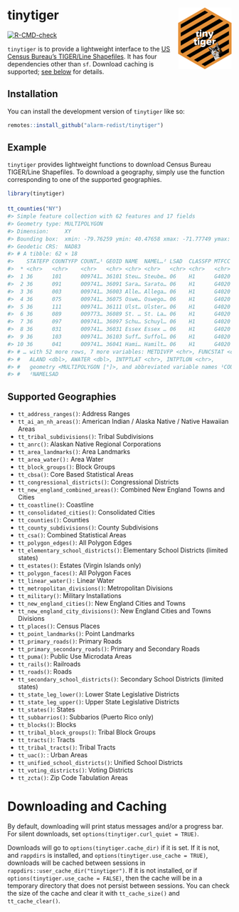 
<!-- README.md is generated from README.Rmd. Please edit that file -->

# tinytiger <a href="https://alarm-redist.github.io/tinytiger/"><img src="man/figures/logo.png" align="right" height="138" /></a>

<!-- badges: start -->

[![R-CMD-check](https://github.com/alarm-redist/tinytiger/actions/workflows/R-CMD-check.yaml/badge.svg)](https://github.com/alarm-redist/tinytiger/actions/workflows/R-CMD-check.yaml)
<!-- badges: end -->

`tinytiger` is to provide a lightweight interface to the [US Census
Bureau’s TIGER/Line
Shapefiles](https://www.census.gov/geographies/mapping-files/time-series/geo/tiger-line-file.html).
It has four dependencies other than `sf`. Download caching is supported;
[see below](#downloading-and-caching) for details.

## Installation

You can install the development version of `tinytiger` like so:

``` r
remotes::install_github("alarm-redist/tinytiger")
```

## Example

`tinytiger` provides lightweight functions to download Census Bureau
TIGER/Line Shapefiles. To download a geography, simply use the function
corresponding to one of the supported geographies.

``` r
library(tinytiger)

tt_counties("NY")
#> Simple feature collection with 62 features and 17 fields
#> Geometry type: MULTIPOLYGON
#> Dimension:     XY
#> Bounding box:  xmin: -79.76259 ymin: 40.47658 xmax: -71.77749 ymax: 45.01586
#> Geodetic CRS:  NAD83
#> # A tibble: 62 × 18
#>    STATEFP COUNTYFP COUNT…¹ GEOID NAME  NAMEL…² LSAD  CLASSFP MTFCC CSAFP CBSAFP
#>  * <chr>   <chr>    <chr>   <chr> <chr> <chr>   <chr> <chr>   <chr> <chr> <chr> 
#>  1 36      101      009741… 36101 Steu… Steube… 06    H1      G4020 236   18500 
#>  2 36      091      009741… 36091 Sara… Sarato… 06    H1      G4020 104   10580 
#>  3 36      003      009741… 36003 Alle… Allega… 06    H1      G4020 <NA>  <NA>  
#>  4 36      075      009741… 36075 Oswe… Oswego… 06    H1      G4020 532   45060 
#>  5 36      111      009741… 36111 Ulst… Ulster… 06    H1      G4020 408   28740 
#>  6 36      089      009773… 36089 St. … St. La… 06    H1      G4020 <NA>  36300 
#>  7 36      097      009741… 36097 Schu… Schuyl… 06    H1      G4020 <NA>  <NA>  
#>  8 36      031      009741… 36031 Essex Essex … 06    H1      G4020 <NA>  <NA>  
#>  9 36      103      009741… 36103 Suff… Suffol… 06    H1      G4020 408   35620 
#> 10 36      041      009741… 36041 Hami… Hamilt… 06    H1      G4020 <NA>  <NA>  
#> # … with 52 more rows, 7 more variables: METDIVFP <chr>, FUNCSTAT <chr>,
#> #   ALAND <dbl>, AWATER <dbl>, INTPTLAT <chr>, INTPTLON <chr>,
#> #   geometry <MULTIPOLYGON [°]>, and abbreviated variable names ¹​COUNTYNS,
#> #   ²​NAMELSAD
```

## Supported Geographies

-   `tt_address_ranges()`: Address Ranges
-   `tt_ai_an_nh_areas()`: American Indian / Alaska Native / Native
    Hawaiian Areas
-   `tt_tribal_subdivisions()`: Tribal Subdivisions
-   `tt_anrc()`: Alaskan Native Regional Corporations
-   `tt_area_landmarks()`: Area Landmarks
-   `tt_area_water():` Area Water
-   `tt_block_groups()`: Block Groups
-   `tt_cbsa()`: Core Based Statistical Areas
-   `tt_congressional_districts()`: Congressional Districts
-   `tt_new_england_combined_areas()`: Combined New England Towns and
    Cities
-   `tt_coastline()`: Coastline
-   `tt_consolidated_cities()`: Consolidated Cities
-   `tt_counties()`: Counties
-   `tt_county_subdivisions()`: County Subdivisions
-   `tt_csa()`: Combined Statistical Areas
-   `tt_polygon_edges()`: All Polygon Edges
-   `tt_elementary_school_districts()`: Elementary School Districts
    (limited states)
-   `tt_estates()`: Estates (Virgin Islands only)
-   `tt_polygon_faces()`: All Polygon Faces
-   `tt_linear_water():` Linear Water
-   `tt_metropolitan_divisions()`: Metropolitan Divisions
-   `tt_military()`: Military Installations
-   `tt_new_england_cities()`: New England Cities and Towns
-   `tt_new_england_city_divisions()`: New England Cities and Towns
    Divisions
-   `tt_places()`: Census Places
-   `tt_point_landmarks()`: Point Landmarks
-   `tt_primary_roads()`: Primary Roads
-   `tt_primary_secondary_roads()`: Primary and Secondary Roads
-   `tt_puma()`: Public Use Microdata Areas
-   `tt_rails()`: Railroads
-   `tt_roads()`: Roads
-   `tt_secondary_school_districts()`: Secondary School Districts
    (limited states)
-   `tt_state_leg_lower()`: Lower State Legislative Districts
-   `tt_state_leg_upper()`: Upper State Legislative Districts
-   `tt_states()`: States
-   `tt_subbarrios()`: Subbarios (Puerto Rico only)
-   `tt_blocks()`: Blocks
-   `tt_tribal_block_groups()`: Tribal Block Groups
-   `tt_tracts()`: Tracts
-   `tt_tribal_tracts()`: Tribal Tracts
-   `tt_uac()`: : Urban Areas
-   `tt_unified_school_districts()`: Unified School Districts
-   `tt_voting_districts()`: Voting Districts
-   `tt_zcta()`: Zip Code Tabulation Areas

# Downloading and Caching

By default, downloading will print status messages and/or a progress
bar. For silent downloads, set `options(tinytiger.curl_quiet = TRUE)`.

Downloads will go to `options(tinytiger.cache_dir)` if it is set. If it
is not, and `rappdirs` is installed, and
`options(tinytiger.use_cache = TRUE)`, downloads will be cached between
sessions in `rappdirs::user_cache_dir("tinytiger")`. If it is not
installed, or if `options(tinytiger.use_cache = FALSE)`, then the cache
will be in a temporary directory that does not persist between sessions.
You can check the size of the cache and clear it with `tt_cache_size()`
and `tt_cache_clear()`.
